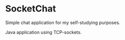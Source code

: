 # SocketChat

Simple chat application for my self-studying purposes. 

Java application using TCP-sockets.
